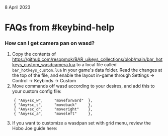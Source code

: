 8 April 2023

# FAQs from #keybind-help

### How can I get camera pan on wasd?

1. Copy the contents of https://github.com/resopmok/BAR_uikeys_collections/blob/main/bar_hotkeys_custom_wasdcamera.lua to a local file called `bar_hotkeys_custom.lua` in your game's data folder. Read the changes at the top of the file, and enable the layout in-game through Settings -> Control -> Keybinds -> Custom
2. Move commands off wasd according to your desires, and add this to your custom config file:
```
	{ "Any+sc_w",     "moveforward"  },
	{ "Any+sc_s",     "moveback"     },
	{ "Any+sc_d",     "moveright"    },
	{ "Any+sc_a",     "moveleft"     },
```
3. If you want to customize a wasdpan set with grid menu, review the Hobo Joe guide here:
